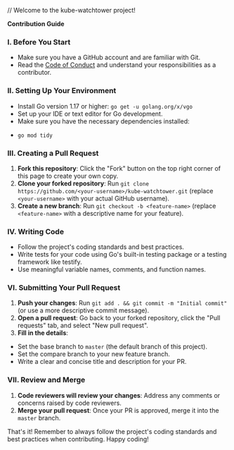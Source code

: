 // Welcome to the kube-watchtower project!

**Contribution Guide**

### I. Before You Start

- Make sure you have a GitHub account and are familiar with Git.
- Read the [Code of Conduct](https://example.com/code-of-conduct) and understand your responsibilities as a contributor.

### II. Setting Up Your Environment

- Install Go version 1.17 or higher: `go get -u golang.org/x/vgo`
- Set up your IDE or text editor for Go development.
- Make sure you have the necessary dependencies installed:

* `go mod tidy`

### III. Creating a Pull Request

1. **Fork this repository**: Click the "Fork" button on the top right corner of this page to create your own copy.
2. **Clone your forked repository**: Run `git clone https://github.com/<your-username>/kube-watchtower.git` (replace `<your-username>` with your actual GitHub username).
3. **Create a new branch**: Run `git checkout -b <feature-name>` (replace `<feature-name>` with a descriptive name for your feature).

### IV. Writing Code

- Follow the project's coding standards and best practices.
- Write tests for your code using Go's built-in testing package or a testing framework like testify.
- Use meaningful variable names, comments, and function names.

### VI. Submitting Your Pull Request

1. **Push your changes**: Run `git add . && git commit -m "Initial commit"` (or use a more descriptive commit message).
2. **Open a pull request**: Go back to your forked repository, click the "Pull requests" tab, and select "New pull request".
3. **Fill in the details**:

- Set the base branch to `master` (the default branch of this project).
- Set the compare branch to your new feature branch.
- Write a clear and concise title and description for your PR.

### VII. Review and Merge

1. **Code reviewers will review your changes**: Address any comments or concerns raised by code reviewers.
2. **Merge your pull request**: Once your PR is approved, merge it into the `master` branch.

That's it! Remember to always follow the project's coding standards and best practices when contributing. Happy coding!
